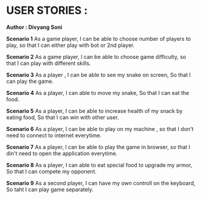 # USER STORIES : 
**Author : Divyang Soni**

**Scenario 1** 
As a game player,
I can be able to choose number of players to play,
so that I can either play with bot or 2nd player.

**Scenario 2**
As a game player,
I can be able to choose game difficulty,
so that I can play with different skills.

**Scenario 3**
As a player ,
I can be able to see my snake on screen,
So that I can play the game.

**Scenario 4**
As a player,
I can able to move my snake,
So that I can eat the food.

**Scenario 5**
As a player,
I can be able to increase health of my snack by eating food,
So that I can win with other user.

**Scenario 6**
As a player,
I can be able to play on my machine ,
so that I don't need to connect to internet everytime.

**Scenario 7**
As a player,
I can be able to  play the game in browser,
so that I din't need to open the application everytime.

**Scenario 8**
As a player,
I can able to eat special food to upgrade my armor,
So that I can compete my opponent.

**Scenario 9**
As a second player,
I can have my own controll on the keyboard,
So taht I can play game separately.
